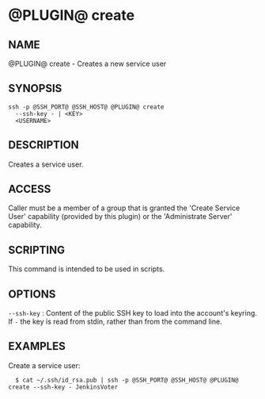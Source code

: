 @PLUGIN@ create
===============

NAME
----
@PLUGIN@ create - Creates a new service user

SYNOPSIS
--------
```
ssh -p @SSH_PORT@ @SSH_HOST@ @PLUGIN@ create
  --ssh-key - | <KEY>
  <USERNAME>
```

DESCRIPTION
-----------
Creates a service user.

ACCESS
------
Caller must be a member of a group that is granted the
'Create Service User' capability (provided by this plugin) or the
'Administrate Server' capability.

SCRIPTING
---------
This command is intended to be used in scripts.

OPTIONS
-------

`--ssh-key`
:	Content of the public SSH key to load into the account's
	keyring.  If `-` the key is read from stdin, rather than
	from the command line.

EXAMPLES
--------
Create a service user:

```
  $ cat ~/.ssh/id_rsa.pub | ssh -p @SSH_PORT@ @SSH_HOST@ @PLUGIN@ create --ssh-key - JenkinsVoter
```
